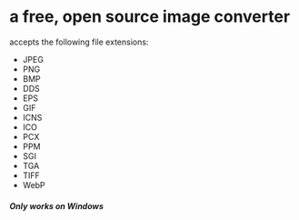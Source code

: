 # a free, open source image converter

accepts the following file extensions:
- JPEG
- PNG
- BMP
- DDS
- EPS
- GIF
- ICNS
- ICO
- PCX
- PPM
- SGI
- TGA
- TIFF
- WebP

#### ***Only works on Windows***
